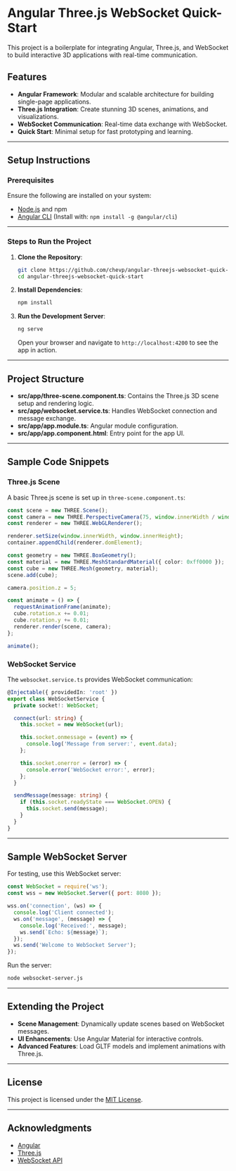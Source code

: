 
# Angular Three.js WebSocket Quick-Start

This project is a boilerplate for integrating Angular, Three.js, and WebSocket to build interactive 3D applications with real-time communication.

## Features

- **Angular Framework**: Modular and scalable architecture for building single-page applications.
- **Three.js Integration**: Create stunning 3D scenes, animations, and visualizations.
- **WebSocket Communication**: Real-time data exchange with WebSocket.
- **Quick Start**: Minimal setup for fast prototyping and learning.

---

## Setup Instructions

### Prerequisites

Ensure the following are installed on your system:

- [Node.js](https://nodejs.org/) and npm
- [Angular CLI](https://angular.io/cli) (Install with: `npm install -g @angular/cli`)

---

### Steps to Run the Project

1. **Clone the Repository**:
   ```bash
   git clone https://github.com/chevp/angular-threejs-websocket-quick-start.git
   cd angular-threejs-websocket-quick-start
   ```

2. **Install Dependencies**:
   ```bash
   npm install
   ```

3. **Run the Development Server**:
   ```bash
   ng serve
   ```

   Open your browser and navigate to `http://localhost:4200` to see the app in action.

---

## Project Structure

- **src/app/three-scene.component.ts**: Contains the Three.js 3D scene setup and rendering logic.
- **src/app/websocket.service.ts**: Handles WebSocket connection and message exchange.
- **src/app/app.module.ts**: Angular module configuration.
- **src/app/app.component.html**: Entry point for the app UI.

---

## Sample Code Snippets

### Three.js Scene
A basic Three.js scene is set up in `three-scene.component.ts`:

```typescript
const scene = new THREE.Scene();
const camera = new THREE.PerspectiveCamera(75, window.innerWidth / window.innerHeight, 0.1, 1000);
const renderer = new THREE.WebGLRenderer();

renderer.setSize(window.innerWidth, window.innerHeight);
container.appendChild(renderer.domElement);

const geometry = new THREE.BoxGeometry();
const material = new THREE.MeshStandardMaterial({ color: 0xff0000 });
const cube = new THREE.Mesh(geometry, material);
scene.add(cube);

camera.position.z = 5;

const animate = () => {
  requestAnimationFrame(animate);
  cube.rotation.x += 0.01;
  cube.rotation.y += 0.01;
  renderer.render(scene, camera);
};

animate();
```

### WebSocket Service
The `websocket.service.ts` provides WebSocket communication:

```typescript
@Injectable({ providedIn: 'root' })
export class WebSocketService {
  private socket!: WebSocket;

  connect(url: string) {
    this.socket = new WebSocket(url);

    this.socket.onmessage = (event) => {
      console.log('Message from server:', event.data);
    };

    this.socket.onerror = (error) => {
      console.error('WebSocket error:', error);
    };
  }

  sendMessage(message: string) {
    if (this.socket.readyState === WebSocket.OPEN) {
      this.socket.send(message);
    }
  }
}
```

---

## Sample WebSocket Server
For testing, use this WebSocket server:

```javascript
const WebSocket = require('ws');
const wss = new WebSocket.Server({ port: 8080 });

wss.on('connection', (ws) => {
  console.log('Client connected');
  ws.on('message', (message) => {
    console.log('Received:', message);
    ws.send(`Echo: ${message}`);
  });
  ws.send('Welcome to WebSocket Server');
});
```

Run the server:
```bash
node websocket-server.js
```

---

## Extending the Project

- **Scene Management**: Dynamically update scenes based on WebSocket messages.
- **UI Enhancements**: Use Angular Material for interactive controls.
- **Advanced Features**: Load GLTF models and implement animations with Three.js.

---

## License

This project is licensed under the [MIT License](LICENSE).

---

## Acknowledgments

- [Angular](https://angular.io/)
- [Three.js](https://threejs.org/)
- [WebSocket API](https://developer.mozilla.org/en-US/docs/Web/API/WebSocket)

